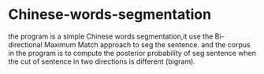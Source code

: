 # Chinese-words-segmentation

the program is a simple Chinese words segmentation,it use the Bi-directional Maximum Match approach to seg the sentence.
and the corpus in the program is to compute the posterior probability of seg sentence when the cut of sentence in two directions is different (bigram).
